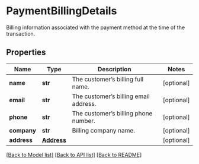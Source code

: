 # PaymentBillingDetails

Billing information associated with the payment method at the time of the transaction.
## Properties
Name | Type | Description | Notes
------------ | ------------- | ------------- | -------------
**name** | **str** | The customer’s billing full name. | [optional] 
**email** | **str** | The customer’s billing email address. | [optional] 
**phone** | **str** | The customer’s billing phone number. | [optional] 
**company** | **str** | Billing company name. | [optional] 
**address** | [**Address**](Address.md) |  | [optional] 

[[Back to Model list]](../README.md#documentation-for-models) [[Back to API list]](../README.md#documentation-for-api-endpoints) [[Back to README]](../README.md)


